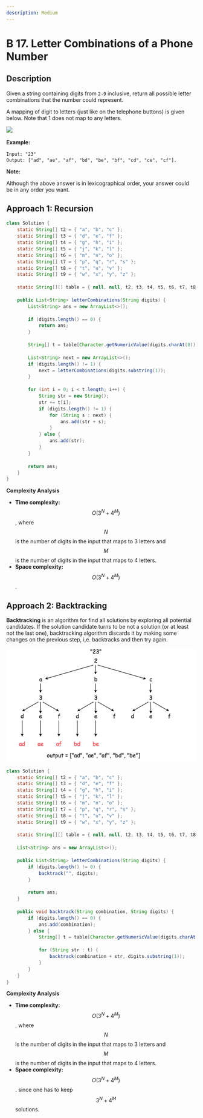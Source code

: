 ```yaml
---
description: Medium
---
```


# B 17. Letter Combinations of a Phone Number

## Description

Given a string containing digits from `2-9` inclusive, return all possible letter combinations that the number could represent.

A mapping of digit to letters \(just like on the telephone buttons\) is given below. Note that 1 does not map to any letters.

![](http://upload.wikimedia.org/wikipedia/commons/thumb/7/73/Telephone-keypad2.svg/200px-Telephone-keypad2.svg.png)

**Example:**

```text
Input: "23"
Output: ["ad", "ae", "af", "bd", "be", "bf", "cd", "ce", "cf"].
```

**Note:**

Although the above answer is in lexicographical order, your answer could be in any order you want.

## Approach 1: Recursion

```java
class Solution {
    static String[] t2 = { "a", "b", "c" };
    static String[] t3 = { "d", "e", "f" };
    static String[] t4 = { "g", "h", "i" };
    static String[] t5 = { "j", "k", "l" };
    static String[] t6 = { "m", "n", "o" };
    static String[] t7 = { "p", "q", "r", "s" };
    static String[] t8 = { "t", "u", "v" };
    static String[] t9 = { "w", "x", "y", "z" };

    static String[][] table = { null, null, t2, t3, t4, t5, t6, t7, t8, t9 };

    public List<String> letterCombinations(String digits) {
        List<String> ans = new ArrayList<>();

        if (digits.length() == 0) {
            return ans;
        }

        String[] t = table[Character.getNumericValue(digits.charAt(0))];

        List<String> next = new ArrayList<>();
        if (digits.length() != 1) {
            next = letterCombinations(digits.substring(1));
        }

        for (int i = 0; i < t.length; i++) {
            String str = new String();
            str += t[i];
            if (digits.length() != 1) {
                for (String s : next) {
                    ans.add(str + s);
                }
            } else {
                ans.add(str);
            }
        }

        return ans;
    }
}
```

**Complexity Analysis**

* **Time complexity:** $$O(3^N + 4^M)$$, where $$N$$ is the number of digits in the input that maps to 3 letters and $$M$$ is the number of digits in the input that maps to 4 letters.
* **Space complexity:** $$O(3^N + 4^M)$$.

## Approach 2: Backtracking

**Backtracking** is an algorithm for find all solutions by exploring all potential candidates. If the solution candidate turns to be not a solution \(or at least not the last one\), backtracking algorithm discards it by making some changes on the previous step, i,e. backtracks and then try again.

![](../../../.gitbook/assets/image%20%2836%29.png)

```java
class Solution {
    static String[] t2 = { "a", "b", "c" };
    static String[] t3 = { "d", "e", "f" };
    static String[] t4 = { "g", "h", "i" };
    static String[] t5 = { "j", "k", "l" };
    static String[] t6 = { "m", "n", "o" };
    static String[] t7 = { "p", "q", "r", "s" };
    static String[] t8 = { "t", "u", "v" };
    static String[] t9 = { "w", "x", "y", "z" };

    static String[][] table = { null, null, t2, t3, t4, t5, t6, t7, t8, t9 };

    List<String> ans = new ArrayList<>();

    public List<String> letterCombinations(String digits) {
        if (digits.length() != 0) {
            backtrack("", digits);
        }

        return ans;
    }

    public void backtrack(String combination, String digits) {
        if (digits.length() == 0) {
            ans.add(combination);
        } else {
            String[] t = table[Character.getNumericValue(digits.charAt(0))];

            for (String str : t) {
                backtrack(combination + str, digits.substring(1));
            }
        }
    }
}
```

**Complexity Analysis**

* **Time complexity:** $$O(3^N + 4^M)$$, where $$N$$ is the number of digits in the input that maps to 3 letters and $$M$$ is the number of digits in the input that maps to 4 letters.
* **Space complexity:** $$O(3^N + 4^M)$$. since one has to keep $$3^N + 4^M$$ solutions.


